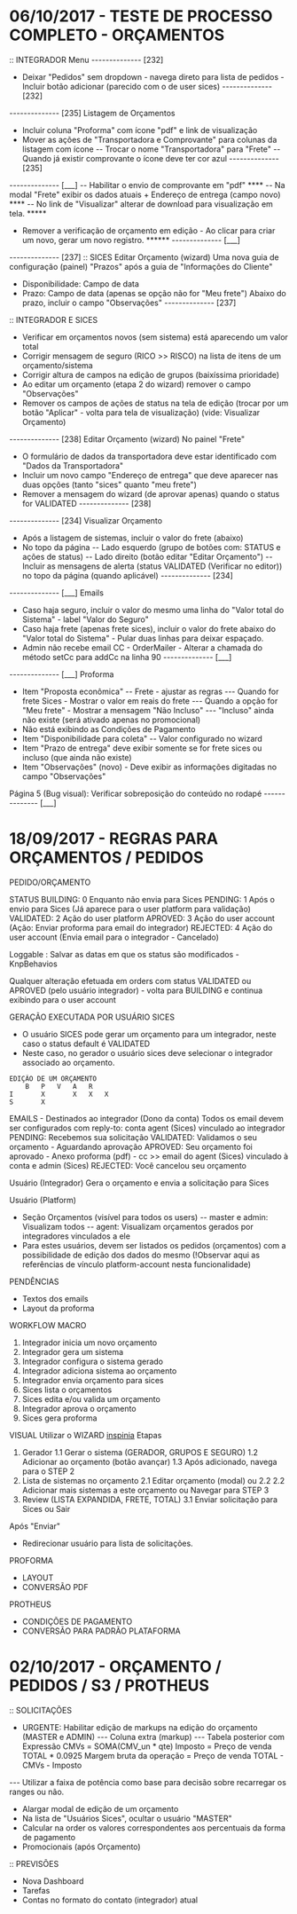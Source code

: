 
06/10/2017 - TESTE DE PROCESSO COMPLETO - ORÇAMENTOS
==========================================================
:: INTEGRADOR
Menu 
-------------- [232]
- Deixar "Pedidos" sem dropdown - navega direto para lista de pedidos - Incluir botão adicionar (parecido com o de user sices)
-------------- [232]

-------------- [235]
Listagem de Orçamentos
- Incluir coluna "Proforma" com ícone "pdf" e link de visualização
- Mover as ações de "Transportadora e Comprovante" para colunas da listagem com ícone
-- Trocar o nome "Transportadora" para "Frete"
-- Quando já existir comprovante o ícone deve ter cor azul
-------------- [235]

-------------- [___]
-- Habilitar o envio de comprovante em "pdf" ****
-- Na modal "Frete" exibir os dados atuais + Endereço de entrega (campo novo) ****
-- No link de "Visualizar" alterar de download para visualização em tela. *****
- Remover a verificação de orçamento em edição - Ao clicar para criar um novo, gerar um novo registro. ******
-------------- [___]

-------------- [237]
:: SICES
Editar Orçamento (wizard)
Uma nova guia de configuração (painel) "Prazos" após a guia de "Informações do  Cliente"
- Disponibilidade: Campo de data
- Prazo: Campo de data (apenas se opção não for "Meu frete")
Abaixo do prazo, incluir o campo "Observações"
-------------- [237]

:: INTEGRADOR E SICES
- Verificar em orçamentos novos (sem sistema) está aparecendo um valor total
- Corrigir mensagem de seguro (RICO >> RISCO) na lista de itens de um orçamento/sistema
- Corrigir altura de campos na edição de grupos (baixíssima prioridade)
- Ao editar um orçamento (etapa 2 do wizard) remover o campo "Observações"
- Remover os campos de ações de status na tela de edição (trocar por um botão "Aplicar" - volta para tela de visualização) (vide: Visualizar Orçamento)

-------------- [238]
Editar Orçamento (wizard)
No painel "Frete"
- O formulário de dados da transportadora deve estar identificado com "Dados da Transportadora"
- Incluir um novo campo "Endereço de entrega" que deve aparecer nas duas opções (tanto "sices" quanto "meu frete")
- Remover a mensagem do wizard (de aprovar apenas) quando o status for VALIDATED
-------------- [238]

-------------- [234]
Visualizar Orçamento
- Após a listagem de sistemas, incluir o valor do frete (abaixo)
- No topo da página
-- Lado esquerdo (grupo de botões com: STATUS e ações de status)
-- Lado direito (botão editar "Editar Orçamento")
-- Incluir as mensagens de alerta (status VALIDATED (Verificar no editor)) no topo da página (quando aplicável)
-------------- [234]

-------------- [___]
Emails
- Caso haja seguro, incluir o valor do mesmo uma linha do "Valor total do Sistema" - label "Valor do Seguro"
- Caso haja frete (apenas frete sices), incluir o valor do frete abaixo do "Valor total do Sistema" - Pular duas linhas para deixar espaçado.
- Admin não recebe email CC - OrderMailer - Alterar a chamada do método setCc para addCc na linha 90
-------------- [___]

-------------- [___]
Proforma
- Item "Proposta econômica"
-- Frete - ajustar as regras
--- Quando for frete Sices - Mostrar o valor em reais do frete
--- Quando a opção for "Meu frete" - Mostrar a mensagem "Não Incluso"
--- "Incluso" ainda não existe (será ativado apenas no promocional)
- Não está exibindo as Condições de Pagamento
- Item "Disponibilidade para coleta"
-- Valor configurado no wizard
- Item "Prazo de entrega" deve exibir somente se for frete sices ou incluso (que ainda não existe)
- Item "Observações" (novo) - Deve exibir as informações digitadas no campo "Observações"

Página 5 (Bug visual): Verificar sobreposição do conteúdo no rodapé
-------------- [___]


18/09/2017 - REGRAS PARA ORÇAMENTOS / PEDIDOS
==========================================================

PEDIDO/ORÇAMENTO

STATUS
BUILDING:  0  Enquanto não envia para Sices
PENDING:   1  Após o envio para Sices (Já aparece para o user platform para validação)
VALIDATED: 2  Ação do user platform
APROVED:   3  Ação do user account (Ação: Enviar proforma para email do integrador)
REJECTED:  4  Ação do user account (Envia email para o integrador - Cancelado)

Loggable : Salvar as datas em que os status são modificados - KnpBehavios

Qualquer alteração efetuada em orders com status VALIDATED ou APROVED (pelo usuário integrador) - volta para BUILDING e continua exibindo para o user account

GERAÇÃO EXECUTADA POR USUÁRIO SICES
- O usuário SICES pode gerar um orçamento para um integrador, neste caso o status default é VALIDATED
- Neste caso, no gerador o usuário sices deve selecionar o integrador associado ao orçamento.

```
EDIÇÃO DE UM ORÇAMENTO
	B	P	V	A	R
I    	X		X	X	X
S		X
```

EMAILS - Destinados ao integrador (Dono da conta) 
Todos os email devem ser configurados com reply-to: conta agent (Sices) vinculado ao integrador
PENDING: Recebemos sua solicitação
VALIDATED: Validamos o seu orçamento - Aguardando aprovação
APROVED: Seu orçamento foi aprovado - Anexo proforma (pdf) - cc >> email do agent (Sices) vinculado à conta e admin (Sices)
REJECTED: Você cancelou seu orçamento

Usuário (Integrador)
Gera o orçamento e envia a solicitação para Sices

Usuário (Platform)
- Seção Orçamentos (visível para todos os users)
-- master e admin: Visualizam todos
-- agent: Visualizam orçamentos gerados por integradores vinculados a ele
- Para estes usuários, devem ser listados os pedidos (orçamentos) com a possibilidade de edição dos dados do mesmo 
(!Observar aqui as referências de vínculo platform-account nesta funcionalidade)

PENDÊNCIAS
- Textos dos emails
- Layout da proforma

WORKFLOW MACRO
1. Integrador inicia um novo orçamento
2. Integrador gera um sistema
3. Integrador configura o sistema gerado
4. Integrador adiciona sistema ao orçamento
5. Integrador envia orçamento para sices
6. Sices lista o orçamentos
7. Sices edita e/ou valida um orçamento 
8. Integrador aprova o orçamento
9. Sices gera proforma

VISUAL
Utilizar o WIZARD [inspinia](http://webapplayers.com/inspinia_admin-v2.7.1/form_wizard.html)
Etapas
1. Gerador 
1.1 Gerar o sistema (GERADOR, GRUPOS E SEGURO)
1.2 Adicionar ao orçamento (botão avançar)
1.3 Após adicionado, navega para o STEP 2
2. Lista de sistemas no orçamento
2.1 Editar orçamento (modal) ou 2.2
2.2 Adicionar mais sistemas a este orçamento ou Navegar para STEP 3
3. Review (LISTA EXPANDIDA, FRETE, TOTAL)
3.1 Enviar solicitação para Sices ou Sair

Após "Enviar" 
- Redirecionar usuário para lista de solicitações.

PROFORMA
- LAYOUT 
- CONVERSÃO PDF

PROTHEUS
- CONDIÇÕES DE PAGAMENTO
- CONVERSÃO PARA PADRÃO PLATAFORMA


02/10/2017 - ORÇAMENTO / PEDIDOS / S3 / PROTHEUS
==========================================================

:: SOLICITAÇÕES
- URGENTE: Habilitar edição de markups na edição do orçamento (MASTER e ADMIN)
--- Coluna extra (markup)
--- Tabela posterior com
Expressão
CMVs = SOMA(CMV_un * qte)
Imposto = Preço de venda TOTAL * 0.0925
Margem bruta da operação = Preço de venda TOTAL - CMVs - Imposto

--- Utilizar a faixa de potência como base para decisão sobre recarregar os ranges ou não.

- Alargar modal de edição de um orçamento
- Na lista de "Usuários Sices", ocultar o usuário "MASTER"
- Calcular na order os valores correspondentes aos percentuais da forma de pagamento
- Promocionais (após Orçamento)

:: PREVISÕES
- Nova Dashboard
- Tarefas
- Contas no formato do contato (integrador) atual




